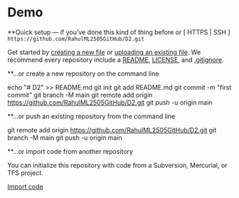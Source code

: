 # Demo

**Quick setup — if you’ve done this kind of thing before
or	[ HTTPS | SSH ]
`https://github.com/RahulML2505GitHub/D2.git`

Get started by [creating a new file](https://github.com/RahulML2505GitHub/D2/new/main) or [uploading an existing file](https://github.com/RahulML2505GitHub/D2/upload). We recommend every repository include a [README](https://github.com/RahulML2505GitHub/D2/new/main?readme=1), [LICENSE](https://github.com/RahulML2505GitHub/D2/new/main?filename=LICENSE.md), and [.gitignore](https://github.com/RahulML2505GitHub/D2/new/main?filename=.gitignore).

**…or create a new repository on the command line

echo "# D2" >> README.md
git init
git add README.md
git commit -m "first commit"
git branch -M main
git remote add origin https://github.com/RahulML2505GitHub/D2.git
git push -u origin main

**…or push an existing repository from the command line

git remote add origin https://github.com/RahulML2505GitHub/D2.git
git branch -M main
git push -u origin main

**…or import code from another repository

You can initialize this repository with code from a Subversion, Mercurial, or TFS project.

[Import code](https://github.com/RahulML2505GitHub/D2/import)
